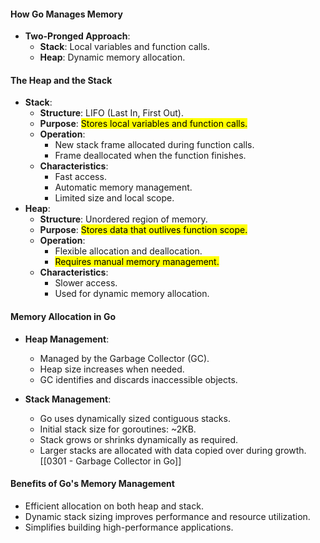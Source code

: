 #### How Go Manages Memory
- **Two-Pronged Approach**:
    - **Stack**: Local variables and function calls.
    - **Heap**: Dynamic memory allocation.
#### The Heap and the Stack
- **Stack**:
    - **Structure**: LIFO (Last In, First Out).
    - **Purpose**: <mark class="hltr-g">Stores local variables and function calls.</mark>
    - **Operation**:
        - New stack frame allocated during function calls.
        - Frame deallocated when the function finishes.
    - **Characteristics**:
        - Fast access.
        - Automatic memory management.
        - Limited size and local scope.
- **Heap**:
    - **Structure**: Unordered region of memory.
    - **Purpose**: <mark class="hltr-g">Stores data that outlives function scope.</mark>
    - **Operation**:
        - Flexible allocation and deallocation.
        - <mark class="hltr-o">Requires manual memory management.</mark>
    - **Characteristics**:
        - Slower access.
        - Used for dynamic memory allocation.

#### Memory Allocation in Go
- **Heap Management**:
    - Managed by the Garbage Collector (GC).
    - Heap size increases when needed.
    - GC identifies and discards inaccessible objects.

- **Stack Management**:    
    - Go uses dynamically sized contiguous stacks.
    - Initial stack size for goroutines: ~2KB.
    - Stack grows or shrinks dynamically as required.
    - Larger stacks are allocated with data copied over during growth.
[[0301 - Garbage Collector in Go]]
#### Benefits of Go's Memory Management
- Efficient allocation on both heap and stack.
- Dynamic stack sizing improves performance and resource utilization.
- Simplifies building high-performance applications.
